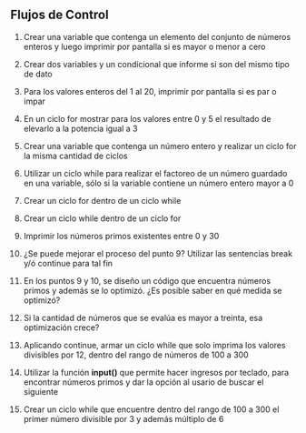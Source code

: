 ## Flujos de Control

1) Crear una variable que contenga un elemento del conjunto de números enteros y luego imprimir por pantalla si es mayor o menor a cero

2) Crear dos variables y un condicional que informe si son del mismo tipo de dato

3) Para los valores enteros del 1 al 20, imprimir por pantalla si es par o impar

4) En un ciclo for mostrar para los valores entre 0 y 5 el resultado de elevarlo a la potencia igual a 3

5) Crear una variable que contenga un número entero y realizar un ciclo for la misma cantidad de ciclos

6) Utilizar un ciclo while para realizar el factoreo de un número guardado en una variable, sólo si la variable contiene un número entero mayor a 0

7) Crear un ciclo for dentro de un ciclo while

8) Crear un ciclo while dentro de un ciclo for

9) Imprimir los números primos existentes entre 0 y 30

10) ¿Se puede mejorar el proceso del punto 9? Utilizar las sentencias break y/ó continue para tal fin

11) En los puntos 9 y 10, se diseño un código que encuentra números primos y además se lo optimizó. ¿Es posible saber en qué medida se optimizó?

12) Si la cantidad de números que se evalúa es mayor a treinta, esa optimización crece?

13) Aplicando continue, armar un ciclo while que solo imprima los valores divisibles por 12, dentro del rango de números de 100 a 300

14) Utilizar la función **input()** que permite hacer ingresos por teclado, para encontrar números primos y dar la opción al usario de buscar el siguiente

15) Crear un ciclo while que encuentre dentro del rango de 100 a 300 el primer número divisible por 3 y además múltiplo de 6
